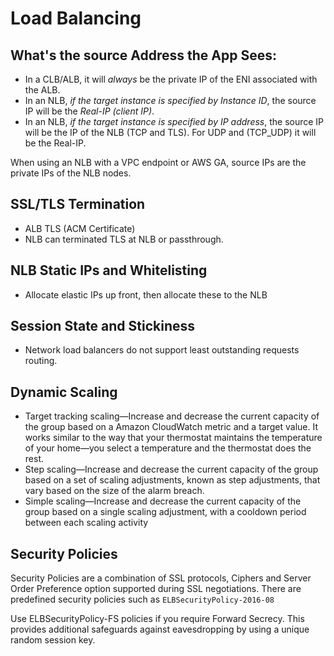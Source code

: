 # Load Balancing


## What's the source Address the App Sees:

- In a CLB/ALB, it will *always* be the private IP of the ENI associated with the ALB.
- In an NLB, *if the target instance is specified by Instance ID*, the source IP will be the *Real-IP (client IP)*.
- In an NLB, *if the target instance is specified by IP address*, the source IP will be the IP of the NLB (TCP and TLS). For UDP and (TCP_UDP) it will be the Real-IP. 

When using an NLB with a VPC endpoint or AWS GA, source IPs are the private IPs of the NLB nodes.

## SSL/TLS Termination

- ALB TLS (ACM Certificate)
- NLB can terminated TLS at NLB or passthrough.


## NLB Static IPs and Whitelisting

- Allocate elastic IPs up front, then allocate these to the NLB


## Session State and Stickiness

- Network load balancers do not support least outstanding requests routing.

## Dynamic Scaling 

- Target tracking scaling—Increase and decrease the current capacity of the group based on a Amazon CloudWatch metric and a target value. It works similar to the way that your thermostat maintains the temperature of your home—you select a temperature and the thermostat does the rest.
- Step scaling—Increase and decrease the current capacity of the group based on a set of scaling adjustments, known as step adjustments, that vary based on the size of the alarm breach.
- Simple scaling—Increase and decrease the current capacity of the group based on a single scaling adjustment, with a cooldown period between each scaling activity

## Security Policies

Security Policies are a combination of SSL protocols, Ciphers and Server Order Preference option supported during SSL negotiations. There are predefined security policies such as `ELBSecurityPolicy-2016-08`

Use ELBSecurityPolicy-FS policies if you require Forward Secrecy. This provides additional safeguards against eavesdropping by using a unique random session key.
